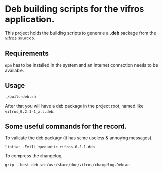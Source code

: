 # Deb building scripts for the vifros application.

This project holds the building scripts to generate a **.deb** package from
the [vifros](https://github.com/vifros/vifros) sources.

## Requirements

`npm` has to be installed in the system and an Internet connection needs
to be available.

## Usage

	./build-deb.sh

After that you will have a deb package in the project root, named like
`vifros_0.2.1-1_all.deb`.

## Some useful commands for the record.

To validate the deb package (it has some useless & annoying messages).

	lintian -EviIL +pedantic vifros-0.0-1.deb

To compress the changelog.

	gzip --best deb-src/usr/share/doc/vifros/changelog.Debian